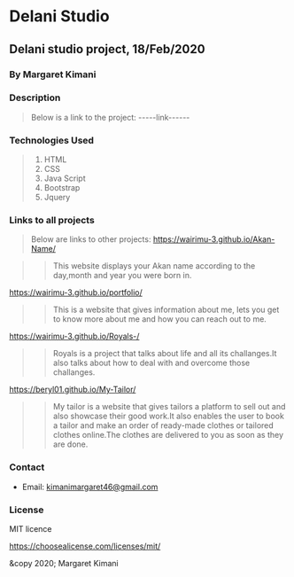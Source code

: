 # Delani Studio
## Delani studio project, 18/Feb/2020
### By **Margaret Kimani**
### Description
>>

>Below is a link to the project:
-----link------
### Technologies Used
>
> 1. HTML
> 2. CSS
> 3. Java Script
> 4. Bootstrap
> 5. Jquery
>
### Links to all projects
>Below are links to other projects:
https://wairimu-3.github.io/Akan-Name/

>>This website displays your Akan name according to the day,month and year you were born in.

https://wairimu-3.github.io/portfolio/

>>This is a website that gives information about me, lets you get to know more about me and how you can reach out to me.

https://wairimu-3.github.io/Royals-/

>>Royals is a project that talks about life and all its challanges.It also talks about how to deal with and overcome those challanges.

https://beryl01.github.io/My-Tailor/

>>My tailor is a website that gives tailors a platform to sell out and also showcase their good work.It also enables the user to book a tailor and make an order of ready-made clothes or tailored clothes online.The clothes are delivered to you as soon as they are done.
### Contact 
+  Email: kimanimargaret46@gmail.com
### License
MIT licence

https://choosealicense.com/licenses/mit/

&copy 2020;
Margaret Kimani